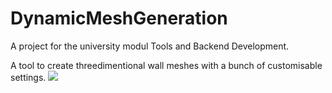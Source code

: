 # DynamicMeshGeneration
A project for the university modul Tools and Backend Development.

A tool to create threedimentional wall meshes with a bunch of customisable settings.
![](https://github.com/zoe-elena/DynamicMeshGeneration/blob/main/DynamicWall.gif)
